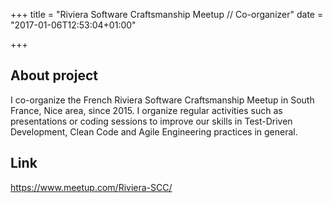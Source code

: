 +++
title = "Riviera Software Craftsmanship Meetup // Co-organizer"
date = "2017-01-06T12:53:04+01:00"

+++
## About project

I co-organize the French Riviera Software Craftsmanship Meetup in South France, Nice area, since 2015. I organize regular activities such as presentations or coding sessions to improve our skills in Test-Driven Development, Clean Code and Agile Engineering practices in general.

## Link

https://www.meetup.com/Riviera-SCC/
